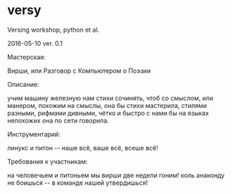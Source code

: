 # versy
Versing workshop, python et al.

2016-05-10 ver. 0.1 

Мастерская:

Вирши, или Разговор с Компьютером о Поэзии

Описание:

учим машину железную нам стихи сочинять, чтоб со смыслом,
или манером, похожим на смыслы, она бы стихи мастерила,
стилями разными, рифмами дивными, чётко и быстро
с нами бы на языках непохожих она по сети говорила.

Инструментарий:

линукс и питон --
    наше всё,
        ваше всё,
            всеше всё!

Требования к участникам:

на человечьем и питоньем
мы вирши две недели гоним!
коль анаконду не боишься --
в команде нашей утвердишься!


